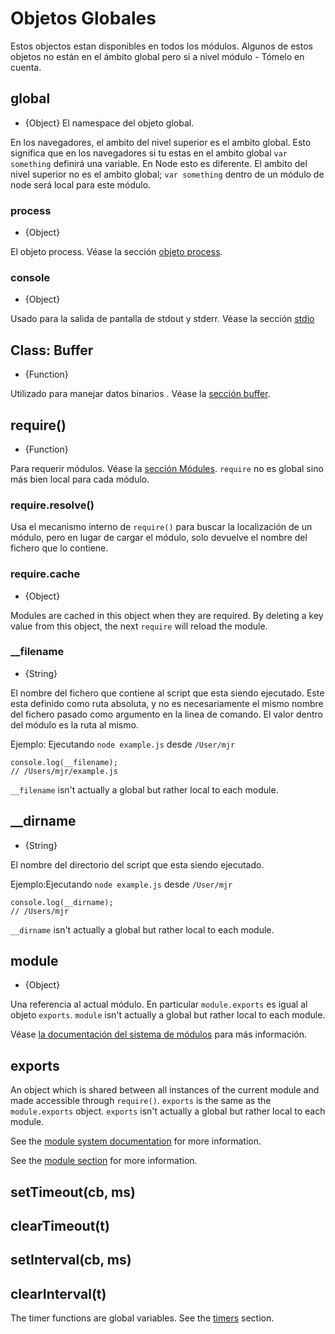 # Objetos Globales

<!-- type=misc -->

Estos objectos estan disponibles en todos los módulos. Algunos de estos
objetos no están en el ámbito global pero si a nivel módulo - Tómelo en cuenta.

## global

<!-- type=global -->

* {Object} El namespace del objeto global.

En los navegadores, el ambito del nivel superior es el ambito global. Esto significa
que en los navegadores si tu estas en el ambito global `var something` definirá una variable.
En Node esto es diferente. El ambito del nivel superior no es el ambito global; 
`var something` dentro de un módulo de node será local para este módulo.

### process

<!-- type=global -->

* {Object}

El objeto process. Véase la sección [objeto process](process.html#process).

### console

<!-- type=global -->

* {Object}

Usado para la salida de pantalla de stdout y stderr. Véase la sección [stdio](stdio.html)

## Class: Buffer

<!-- type=global -->

* {Function}

Utilizado para manejar datos binarios . Véase la  [sección buffer](buffer.html).

## require()

<!-- type=var -->

* {Function}

Para requerir módulos. Véase la [sección Módules](modules.html#modules).
`require` no es global sino más bien local para cada módulo.

### require.resolve()

Usa el mecanismo interno de `require()` para buscar la localización de un módulo,
pero en lugar de cargar el módulo, solo devuelve el nombre del fichero que lo
contiene.

### require.cache

* {Object}

Modules are cached in this object when they are required. By deleting a key
value from this object, the next `require` will reload the module.

### __filename

<!-- type=var -->

* {String}

El nombre del fichero que contiene al script que esta siendo ejecutado. 
Este esta definido como ruta absoluta, y no es necesariamente el mismo nombre
del fichero pasado como argumento en la linea de comando. El valor dentro
del módulo es la ruta al mismo.

Ejemplo: Ejecutando `node example.js` desde `/User/mjr`

    console.log(__filename);
    // /Users/mjr/example.js

`__filename` isn't actually a global but rather local to each module.

## __dirname

<!-- type=var -->

* {String}

El nombre del directorio del script que esta siendo ejecutado.

Ejemplo:Ejecutando `node example.js` desde `/User/mjr`

    console.log(__dirname);
    // /Users/mjr

`__dirname` isn't actually a global but rather local to each module.


## module

<!-- type=var -->

* {Object}

Una referencia al actual módulo. En particular 
`module.exports` es igual al objeto `exports`.
`module` isn't actually a global but rather local to each module.

Véase [la documentación del sistema de módulos](modules.html) para más
información.

## exports

<!-- type=var -->

An object which is shared between all instances of the current module and
made accessible through `require()`.
`exports` is the same as the `module.exports` object.
`exports` isn't actually a global but rather local to each module.

See the [module system documentation](modules.html) for more
information.

See the [module section](modules.html) for more information.

## setTimeout(cb, ms)
## clearTimeout(t)
## setInterval(cb, ms)
## clearInterval(t)

<!--type=global-->

The timer functions are global variables. See the [timers](timers.html) section.
